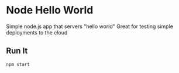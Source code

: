 # Node Hello World

Simple node.js app that servers "hello world"
Great for testing simple deployments to the cloud


## Run It

`npm start`
